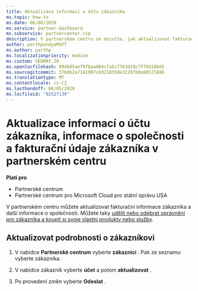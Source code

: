 ```yaml
---
title: Aktualizace informací o účtu zákazníka
ms.topic: how-to
ms.date: 06/08/2020
ms.service: partner-dashboard
ms.subservice: partnercenter-csp
description: V partnerském centru se dozvíte, jak aktualizovat fakturační údaje zákazníka nebo jak aktualizovat podrobnosti společnosti.
author: parthpandyaMSFT
ms.author: parthp
ms.localizationpriority: medium
ms.custom: SEOMAY.20
ms.openlocfilehash: 89d685aef9fbaa004cfa5c7763d19c7ff03186d5
ms.sourcegitcommit: 37b0b2a7141907c8d21839de3128fb8a98575886
ms.translationtype: MT
ms.contentlocale: cs-CZ
ms.lasthandoff: 08/05/2020
ms.locfileid: "92527130"
---
```

# <a name="update-customer-account-info-company-details-and-customer-billing-information-in-partner-center"></a>Aktualizace informací o účtu zákazníka, informace o společnosti a fakturační údaje zákazníka v partnerském centru

**Platí pro**

- Partnerské centrum
- Partnerské centrum pro Microsoft Cloud pro státní správu USA

V partnerském centru můžete aktualizovat fakturační informace zákazníka a další informace o společnosti. Můžete taky [udělit nebo odebrat oprávnění pro zákazníka a koupit si svoje vlastní produkty nebo služby](give-customers-permission.md).

## <a name="update-customer-details"></a>Aktualizovat podrobnosti o zákazníkovi

1. V nabídce **Partnerské centrum** vyberte **zákazníci** . Pak ze seznamu vyberte zákazníka.

2. V nabídce zákazník vyberte **účet** a potom **aktualizovat** .

3. Po provedení změn vyberte **Odeslat** .